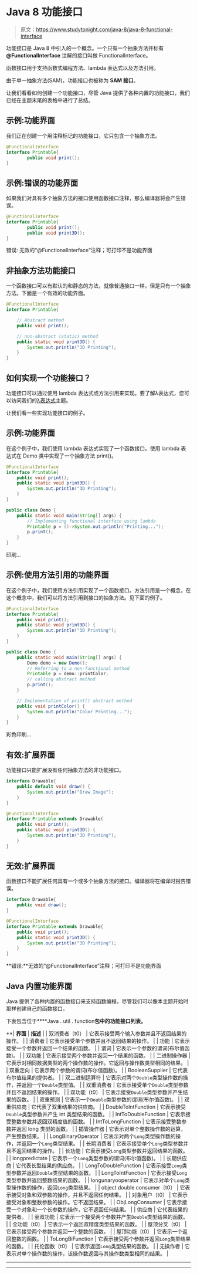 # Java 8 功能接口

> 原文：<https://www.studytonight.com/java-8/java-8-functional-interface>

功能接口是 Java 8 中引入的一个概念。一个只有一个抽象方法并标有 **@FunctionalInterface** 注解的接口叫做 FunctionalInterface。

函数接口用于支持函数式编程方法、lambda 表达式以及方法引用。

由于单一抽象方法(SAM)，功能接口也被称为 **SAM 接口**。

让我们看看如何创建一个功能接口，尽管 Java 提供了各种内置的功能接口，我们已经在主题末尾的表格中进行了总结。

## **示例:功能界面**

我们正在创建一个用注释标记的功能接口，它只包含一个抽象方法。

```java
@FunctionalInterface
interface Printable{
        public void print();
}
```

## **示例:错误的功能界面**

如果我们对具有多个抽象方法的接口使用函数接口注释，那么编译器将会产生错误。

```java
@FunctionalInterface
interface Printable{
        public void print();
        public void print3D();
}
```

错误:
无效的“@FunctionalInterface”注释；可打印不是功能界面

## **非抽象方法功能接口**

一个函数接口可以有默认的和静态的方法，就像普通接口一样，但是只有一个抽象方法。下面是一个有效的功能界面。

```java
@FunctionalInterface
interface Printable{

	// Abstract method
	public void print();

	// non-abstract (static) method
	public static void print3D() {
		System.out.println("3D Printing");
	}
}
```

## **如何实现一个功能接口？**

功能接口可以通过使用 lambda 表达式或方法引用来实现。要了解λ表达式，您可以访问我们的[λ表达式](”lambda-expression”)主题。

让我们看一些实现功能接口的例子。

## **示例:功能界面**

在这个例子中，我们使用 lambda 表达式实现了一个函数接口。使用 lambda 表达式在 Demo 类中实现了一个抽象方法 print()。

```java
@FunctionalInterface
interface Printable{
	public void print();
	public static void print3D() {
		System.out.println("3D Printing");
	}
}

public class Demo {
	public static void main(String[] args) {
		// Implementing functional interface using lambda
		Printable p = ()->System.out.println("Printing...");
		p.print();
	}
}
```

印刷...

## **示例:使用方法引用的功能界面**

在这个例子中，我们使用方法引用实现了一个函数接口。方法引用是一个概念，在这个概念中，我们可以将方法引用到接口的抽象方法。见下面的例子。

```java
@FunctionalInterface
interface Printable{
	public void print();
	public static void print3D() {
		System.out.println("3D Printing");
	}
}

public class Demo {
	public static void main(String[] args) {
		Demo demo = new Demo();
		// Referring to a non-functional method
		Printable p = demo::printColor;
		// calling abstract method
		p.print();
	}

	// Implementation of print() abstract method
	public void printColor() {
		System.out.println("Color Printing...");
	}
} 
```

彩色印刷...

## **有效:扩展界面**

功能接口只能扩展没有任何抽象方法的非功能接口。

```java
interface Drawable{
	public default void draw() {
		System.out.println("Draw Image");
	}
}

@FunctionalInterface
interface Printable extends Drawable{
	public void print();
	public static void print3D() {
		System.out.println("3D Printing");
	}
} 
```

## **无效:扩展界面**

函数接口不能扩展任何具有一个或多个抽象方法的接口。编译器将在编译时报告错误。

```java
interface Drawable{
	public void draw();
}

@FunctionalInterface
interface Printable extends Drawable{
	public void print();
	public static void print3D() {
		System.out.println("3D Printing");
	}
}
```

**错误:**无效的“@FunctionalInterface”注释；可打印不是功能界面

## **Java 内置功能界面**

Java 提供了各种内置的函数接口来支持函数编程，尽管我们可以像本主题开始时那样创建自己的函数接口。

下表包含位于****Java . util . function**包中的功能接口列表。**

 **| **界面** | **描述** |
| 双消费者〔t0〕 | 它表示接受两个输入参数并且不返回结果的操作。 |
| 消费者 | 它表示接受单个参数并且不返回结果的操作。 |
| 功能 | 它表示接受一个参数并返回一个结果的函数。 |
| 谓词 | 它表示一个参数的谓词(布尔值函数)。 |
| 双功能 | 它表示接受两个参数并返回一个结果的函数。 |
| 二进制操作器 | 它表示对相同数据类型的两个操作数的操作。它返回与操作数类型相同的结果。 |
| 双重定向 | 它表示两个参数的谓词(布尔值函数)。 |
| BooleanSupplier | 它代表布尔值结果的提供者。 |
| 双二进制运算符 | 它表示对两个`Double`类型操作数的操作，并返回一个`Double`类型值。 |
| 双重消费者 | 它表示接受单个`Double`类型参数并且不返回结果的操作。 |
| 双功能〔t0〕 | 它表示接受`Double`类型参数并产生结果的函数。 |
| 双重预测 | 它表示一个`Double`类型参数的谓词(布尔值函数)。 |
| 双重供应商 | 它代表了双重结果的供应商。 |
| DoubleToIntFunction | 它表示接受`Double`类型参数并产生 int 类型结果的函数。 |
| IntToDoubleFunction | 它表示接受整数参数并返回双精度值的函数。 |
| IntToLongFunction | 它表示接受整数参数并返回 long 类型的函数。 |
| 插管操作器 | 它表示对单个整数操作数的运算，产生整数结果。 |
| LongBinaryOperator | 它表示对两个`Long`类型操作数的操作，并返回一个`Long`类型结果。 |
| 长期消费者 | 它表示接受单个`Long`类型参数并且不返回结果的操作。 |
| 长功能 | 它表示接受`Long`类型参数并返回结果的函数。 |
| longpredictate | 它表示一个`Long`类型参数的谓词(布尔值函数)。 |
| 长期供应商 | 它代表长型结果的供应商。 |
| LongToDoubleFunction | 它表示接受`Long`类型参数并返回`Double`类型结果的函数。 |
| LongToIntFunction | 它表示接受`Long`类型参数并返回整数结果的函数。 |
| longunaryooperator | 它表示对单个`Long`类型操作数的操作，返回`Long`类型结果。 |
| object double consumer〔t0〕 | 它表示接受对象和双参数的操作，并且不返回任何结果。 |
| 对象用户〔t0〕 | 它表示接受对象和整数参数的操作。它不返回结果。 |
| ObjLongConsumer | 它表示接受一个对象和一个长参数的操作，它不返回任何结果。 |
| 供应商 | 它代表结果的提供者。 |
| 至双功能 | 它表示一个接受两个参数并产生`Double`类型结果的函数。 |
| 全功能〔t0〕 | 它表示一个返回双精度类型结果的函数。 |
| 屋顶分叉〔t0〕 | 它表示接受两个参数并返回一个整数的函数。 |
| 屋顶功能〔t0〕 | 它表示一个返回整数的函数。 |
| ToLongBiFunction | 它表示接受两个参数并返回`Long`类型结果的函数。 |
| 托伦函数〔t0〕 | 它表示返回`Long`类型结果的函数。 |
| 无操作者 | 它表示对单个操作数的操作，该操作数返回与其操作数类型相同的结果。 |

* * *

* * ***